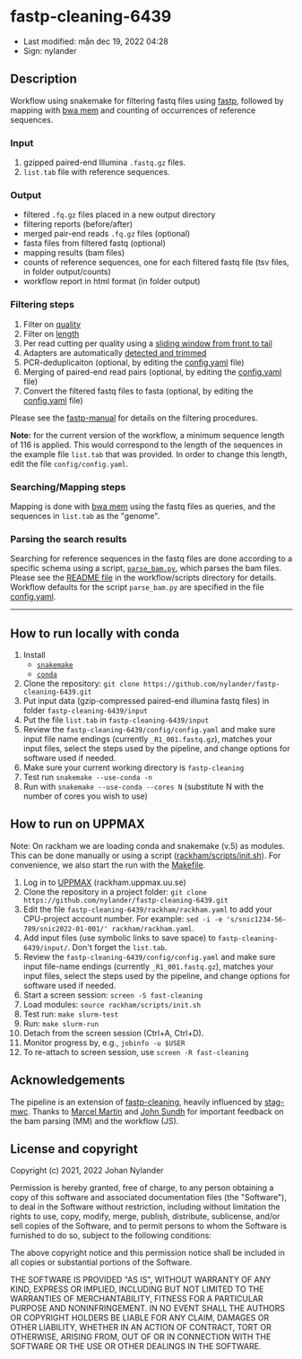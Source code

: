 # fastp-cleaning-6439

- Last modified: mån dec 19, 2022  04:28
- Sign: nylander

## Description

Workflow using snakemake for filtering fastq files using
[fastp](https://github.com/OpenGene/fastp), followed by mapping with [bwa
mem](https://github.com/lh3/bwa) and counting of occurrences of reference
sequences.

### Input

1. gzipped paired-end Illumina `.fastq.gz` files.
2. `list.tab` file with reference sequences.

### Output

- filtered `.fq.gz` files placed in a new output directory
- filtering reports (before/after)
- merged pair-end reads `.fq.gz` files (optional)
- fasta files from filtered fastq (optional)
- mapping results (bam files)
- counts of reference sequences, one for each filtered fastq file (tsv files,
  in folder output/counts)
- workflow report in html format (in folder output)

### Filtering steps

1. Filter on [quality](https://github.com/OpenGene/fastp#quality-filter)
2. Filter on [length](https://github.com/OpenGene/fastp#length-filter)
3. Per read cutting per quality using a [sliding window from front to
   tail](https://github.com/OpenGene/fastp#per-read-cutting-by-quality-score)
4. Adapters are automatically [detected and
   trimmed](https://github.com/OpenGene/fastp#adapters)
5. PCR-deduplicaiton (optional, by editing the
   [config.yaml](config/config.yaml) file)
6. Merging of paired-end read pairs (optional, by editing the
   [config.yaml](config/config.yaml) file)
7. Convert the filtered fastq files to fasta (optional, by editing the
   [config.yaml](config/config.yaml) file)

Please see the [fastp-manual](https://github.com/OpenGene/fastp/wiki) for
details on the filtering procedures.

**Note:** for the current version of the workflow, a minimum sequence
length of 116 is applied. This would correspond to the length of the 
sequences in the example file `list.tab` that was provided. In order to
change this length, edit the file `config/config.yaml`.

### Searching/Mapping steps

Mapping is done with [bwa mem](https://github.com/lh3/bwa) using the fastq
files as queries, and the sequences in `list.tab` as the "genome".

### Parsing the search results

Searching for reference sequences in the fastq files are done according to a
specific schema using a script,
[`parse_bam.py`](workflow/scripts/parse_bam.py), which parses the bam files.
Please see the [README file](workflow/scripts/README.md) in the
workflow/scripts directory for details. Workflow defaults for the script
`parse_bam.py` are specified in the file [config.yaml](config/config.yaml).

---

## How to run locally with conda

1. Install
    - [`snakemake`](https://snakemake.readthedocs.io/en/stable/#)
    - [`conda`](https://docs.conda.io/projects/conda/en/latest/user-guide/install/index.html)
2. Clone the repository: `git clone
https://github.com/nylander/fastp-cleaning-6439.git`
3. Put input data (gzip-compressed paired-end illumina fastq files) in folder
`fastp-cleaning-6439/input`
4. Put the file `list.tab` in `fastp-cleaning-6439/input`
5. Review the `fastp-cleaning-6439/config/config.yaml` and make sure input file name
endings (currently `_R1_001.fastq.gz`), matches your input files, select the
steps used by the pipeline, and change options for software used if needed.
6. Make sure your current working directory is `fastp-cleaning`
7. Test run `snakemake --use-conda -n`
8. Run with `snakemake --use-conda --cores N` (substitute N with the number of
cores you wish to use)

## How to run on UPPMAX

Note: On rackham we are loading conda and snakemake (v.5) as modules. This can
be done manually or using a script
([rackham/scripts/init.sh](rackham/scripts/init.sh)). For convenience, we also
start the run with the [Makefile](Makefile).

1. Log in to [UPPMAX](https://uppmax.uu.se/) (rackham.uppmax.uu.se)
2. Clone the repository in a project folder: `git clone
   https://github.com/nylander/fastp-cleaning-6439.git`
3. Edit the file `fastp-cleaning-6439/rackham/rackham.yaml` to add your CPU-project
   account number. For example: `sed -i -e 's/snic1234-56-789/snic2022-01-001/'
   rackham/rackham.yaml`.
4. Add input files (use symbolic links to save space) to
   `fastp-cleaning-6439/input/`. Don't forget the `list.tab`.
5. Review the `fastp-cleaning-6439/config/config.yaml` and make sure input file-name
   endings (currently `_R1_001.fastq.gz`), matches your input files, select the
   steps used by the pipeline, and change options for software used if needed.
6. Start a screen session: `screen -S fast-cleaning`
7. Load modules: `source rackham/scripts/init.sh`
8. Test run: `make slurm-test`
9. Run: `make slurm-run`
10. Detach from the screen session (Ctrl+A, Ctrl+D).
11. Monitor progress by, e.g., `jobinfo -u $USER`
12. To re-attach to screen session, use `screen -R fast-cleaning`

## Acknowledgements

The pipeline is an extension of
[fastp-cleaning](https://github.com/nylander/fastp-cleaning), heavily
influenced by [stag-mwc](https://github.com/ctmrbio/stag-mwc).  Thanks to
[Marcel Martin](https://github.com/marcelm) and [John
Sundh](https://github.com/johnne) for important feedback on the bam parsing
(MM) and the workflow (JS).


## License and copyright

Copyright (c) 2021, 2022 Johan Nylander

Permission is hereby granted, free of charge, to any person obtaining a copy
of this software and associated documentation files (the "Software"), to deal
in the Software without restriction, including without limitation the rights
to use, copy, modify, merge, publish, distribute, sublicense, and/or sell
copies of the Software, and to permit persons to whom the Software is
furnished to do so, subject to the following conditions:

The above copyright notice and this permission notice shall be included in all
copies or substantial portions of the Software.

THE SOFTWARE IS PROVIDED "AS IS", WITHOUT WARRANTY OF ANY KIND, EXPRESS OR
IMPLIED, INCLUDING BUT NOT LIMITED TO THE WARRANTIES OF MERCHANTABILITY,
FITNESS FOR A PARTICULAR PURPOSE AND NONINFRINGEMENT. IN NO EVENT SHALL THE
AUTHORS OR COPYRIGHT HOLDERS BE LIABLE FOR ANY CLAIM, DAMAGES OR OTHER
LIABILITY, WHETHER IN AN ACTION OF CONTRACT, TORT OR OTHERWISE, ARISING FROM,
OUT OF OR IN CONNECTION WITH THE SOFTWARE OR THE USE OR OTHER DEALINGS IN THE
SOFTWARE.

